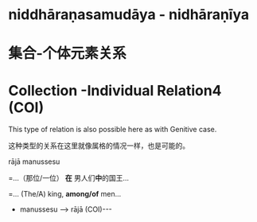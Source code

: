# niddhāraṇasamudāya - nidhāraṇīya

# 集合-个体元素关系

# Collection -Individual Relation4 (COI)

This type of relation is also possible here as with Genitive case.

这种类型的关系在这里就像属格的情况一样，也是可能的。

rājā manussesu

=...（那位/一位） **在** 男人们**中**的国王...

=... (The/A) king, **among/of** men...

- manussesu ——> rājā (COI)---